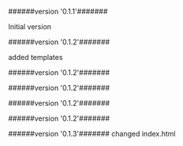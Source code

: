 
######version  '0.1.1'#######

Initial version



######version  '0.1.2'#######

added templates



######version  '0.1.2'#######





######version  '0.1.2'#######





######version  '0.1.2'#######





######version  '0.1.2'#######





######version  '0.1.3'#######
changed index.html




